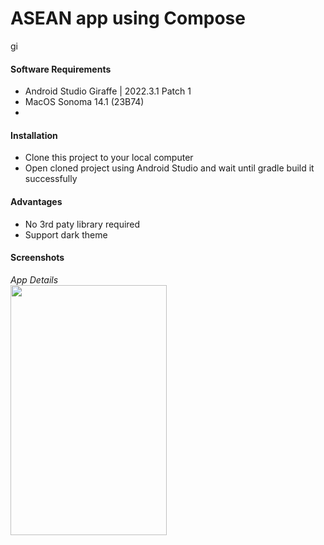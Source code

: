 # ASEAN app using Compose
gi


#### Software Requirements
* Android Studio Giraffe | 2022.3.1 Patch 1
* MacOS Sonoma 14.1 (23B74)
* 
#### Installation
* Clone this project to your local computer
* Open cloned project using Android Studio and wait until gradle build it successfully

#### Advantages
* No 3rd paty library required
* Support dark theme

#### Screenshots

*App Details*
<br/>
<img src="https://github.com/affandymurad/AseanCompose/blob/main/asean.gif" width="250" height="400">
<br/>
